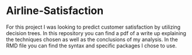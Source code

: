 # Airline-Satisfaction

For this project I was looking to predict customer satisfaction by utilizing decision trees. 
In this repository you can find a pdf of a write up explaining the techniques chosen as well as the conclusions of my analysis. 
In the RMD file you can find the syntax and specific packages I chose to use. 
